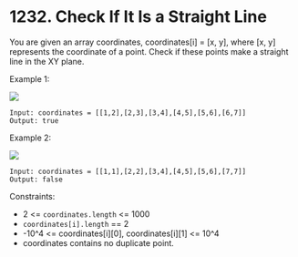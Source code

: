 # 1232. Check If It Is a Straight Line

You are given an array coordinates, coordinates[i] = [x, y], where [x, y] represents the coordinate of a point. Check if these points make a straight line in the XY plane.

 


 

Example 1:

<img src="https://user-images.githubusercontent.com/95307102/225392048-91fb88fd-199a-4989-b234-f634d7252940.png">

````
Input: coordinates = [[1,2],[2,3],[3,4],[4,5],[5,6],[6,7]]
Output: true
````

Example 2:

<img src="https://user-images.githubusercontent.com/95307102/225393510-919ffcb4-5dfc-4456-b0fd-900d1a42edea.png">

````
Input: coordinates = [[1,1],[2,2],[3,4],[4,5],[5,6],[7,7]]
Output: false
```` 

Constraints:

- 2 <= `coordinates.length` <= 1000
- `coordinates[i].length` == 2
- -10^4 <= coordinates[i][0], coordinates[i][1] <= 10^4
- coordinates contains no duplicate point.
